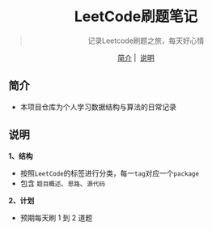 <h1 align="center">
  LeetCode刷题笔记
</h1>



<blockquote align="center">
 记录Leetcode刷题之旅，每天好心情
</blockquote>



<p align="center">
  <a href="##简介">简介</a>&nbsp;|&nbsp;
  <a href="##说明">说明</a>
</p>



## 简介

- 本项目仓库为个人学习数据结构与算法的日常记录

## 说明

**1、结构**

+ 按照`LeetCode`的标签进行分类，每一`tag`对应一个`package`
+ 包含 `题目概述`、`思路`、`源代码`

**2、计划**

+ 预期每天刷 1 到 2 道题

